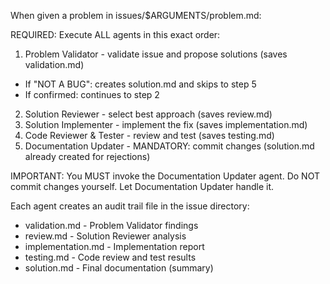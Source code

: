 When given a problem in issues/$ARGUMENTS/problem.md:

REQUIRED: Execute ALL agents in this exact order:
1. Problem Validator - validate issue and propose solutions (saves validation.md)
  - If "NOT A BUG": creates solution.md and skips to step 5
  - If confirmed: continues to step 2
2. Solution Reviewer - select best approach (saves review.md)
3. Solution Implementer - implement the fix (saves implementation.md)
4. Code Reviewer & Tester - review and test (saves testing.md)
5. Documentation Updater - MANDATORY: commit changes (solution.md already created for rejections)

IMPORTANT: You MUST invoke the Documentation Updater agent.
Do NOT commit changes yourself. Let Documentation Updater handle it.

Each agent creates an audit trail file in the issue directory:
- validation.md - Problem Validator findings
- review.md - Solution Reviewer analysis
- implementation.md - Implementation report
- testing.md - Code review and test results
- solution.md - Final documentation (summary)
